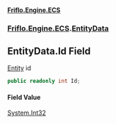 #### [Friflo.Engine.ECS](index.md 'index')
### [Friflo.Engine.ECS](Friflo.Engine.ECS.md 'Friflo.Engine.ECS').[EntityData](EntityData.md 'Friflo.Engine.ECS.EntityData')

## EntityData.Id Field

[Entity](Entity.md 'Friflo.Engine.ECS.Entity') id

```csharp
public readonly int Id;
```

#### Field Value
[System.Int32](https://docs.microsoft.com/en-us/dotnet/api/System.Int32 'System.Int32')